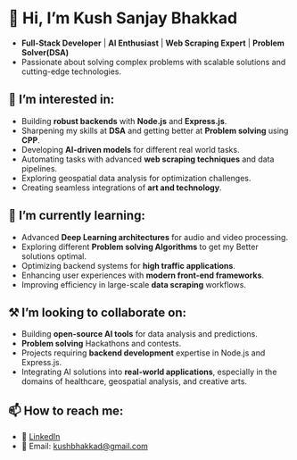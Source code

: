 # 👋 Hi, I’m Kush Sanjay Bhakkad  

- **Full-Stack Developer** | **AI Enthusiast** | **Web Scraping Expert** | **Problem Solver(DSA)**
- Passionate about solving complex problems with scalable solutions and cutting-edge technologies.  

## 👀 I’m interested in:  
- Building **robust backends** with **Node.js** and **Express.js**.
- Sharpening my skills at **DSA** and getting better at **Problem solving** using **CPP**. 
- Developing **AI-driven models** for different real world tasks.
- Automating tasks with advanced **web scraping techniques** and data pipelines.  
- Exploring geospatial data analysis for optimization challenges.  
- Creating seamless integrations of **art and technology**.  

## 🌱 I’m currently learning:  
- Advanced **Deep Learning architectures** for audio and video processing.
- Exploring different **Problem solving Algorithms** to get my Better solutions optimal.
- Optimizing backend systems for **high traffic applications**.  
- Enhancing user experiences with **modern front-end frameworks**.  
- Improving efficiency in large-scale **data scraping** workflows.  

## ⚒️ I’m looking to collaborate on:  
- Building **open-source AI tools** for data analysis and predictions.
- **Problem solving** Hackathons and contests. 
- Projects requiring **backend development** expertise in Node.js and Express.js.  
- Integrating AI solutions into **real-world applications**, especially in the domains of healthcare, geospatial analysis, and creative arts.  

## 📫 How to reach me:  
- 💼 [LinkedIn](https://www.linkedin.com/in/kushbhakkad)  
- 📧 Email: [kushbhakkad@gmail.com](mailto:your-kushbhakkad@gmail.com)
